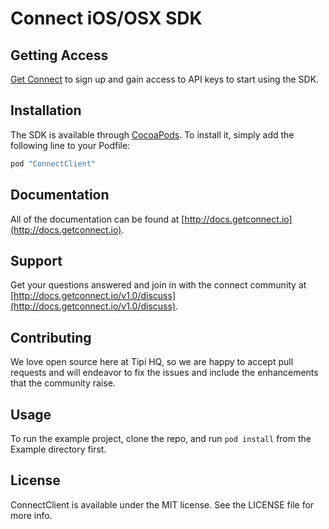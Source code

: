 # Connect iOS/OSX SDK

## Getting Access

[Get Connect](https://getconnect.io) to sign up and gain access to API keys to start using the SDK.

## Installation

The SDK is available through [CocoaPods](http://cocoapods.org). To install
it, simply add the following line to your Podfile:

```ruby
pod "ConnectClient"
```

## Documentation

All of the documentation can be found at [http://docs.getconnect.io](http://docs.getconnect.io).

## Support

Get your questions answered and join in with the connect community at [http://docs.getconnect.io/v1.0/discuss](http://docs.getconnect.io/v1.0/discuss).

## Contributing

We love open source here at Tipi HQ, so we are happy to accept pull requests and will endeavor to fix the issues and include the enhancements that the community raise.

## Usage

To run the example project, clone the repo, and run `pod install` from the Example directory first.

## License

ConnectClient is available under the MIT license. See the LICENSE file for more info.
